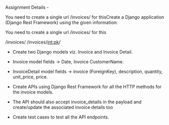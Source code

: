 Assignment Details -

You need to create a single url /invoices/ for thisCreate a Django application (Django Rest Framework) using the given information:

You need to create a single url /invoices/ for this

/invoices/
/invoices/<int:pk>/

- Create two Django models viz. Invoice and Invoice Detail.
- Invoice model fields -> Date, Invoice CustomerName.
- InvoiceDetail model fields -> invoice (ForeignKey), description, quantity, unit_price, price.
- Create APIs using Django Rest Framework for all the HTTP methods for the invoice models. 
- The API should also accept invoice_details in the payload and create/update the associated invoice details too 

- Create test cases to test all the API endpoints.

